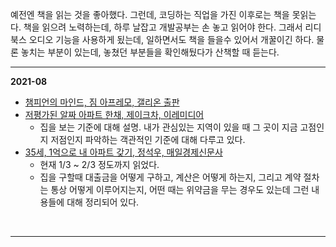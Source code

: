 예전엔 책을 읽는 것을 좋아했다. 그런데, 코딩하는 직업을 가진 이후로는 책을 못읽는다. 책을 읽으려 노력하는데, 하루 날잡고 개발공부는 손 놓고 읽어야 한다. 그래서 리디북스 오디오 기능을 사용하게 됬는데, 일하면서도 책을 들을수 있어서 개꿀이긴 하다. 물론 놓치는 부분이 있는데, 놓쳤던 부분들을 확인해뒀다가 산책할 때 듣는다.<br>

---

**2021-08**<br>

- [챔피언의 마인드, 짐 아프레모, 갤리온 출판](https://ridibooks.com/books/606002329?_s=search&_q=%EC%B1%94%ED%94%BC%EC%96%B8%EC%9D%98%20%EB%A7%88%EC%9D%B8%EB%93%9C&_rdt_sid=search&_rdt_idx=0)
- [저평가된 알짜 아파트 한채, 제이크차, 이레미디어](https://ridibooks.com/books/869000084?_rdt_sid=myridi-recents&_rdt_idx=1)
  - 집을 보는 기준에 대해 설명. 내가 관심있는 지역이 있을 때 그 곳이 지금 고점인지 저점인지 파악하는 객관적인 기준에 대해 다루고 있다.
- [35세, 1억으로 내 아파트 갖기, 정석우, 매일경제신문사](https://ridibooks.com/books/776000255)
  - 현재 1/3 ~ 2/3 정도까지 읽었다. 
  - 집을 구할때 대출금을 어떻게 구하고, 계산은 어떻게 하는지, 그리고 계약 절차는 통상 어떻게 이루어지는지, 어떤 때는 위약금을 무는 경우도 있는데 그런 내용들에 대해 정리되어 있다.

<br>

---







